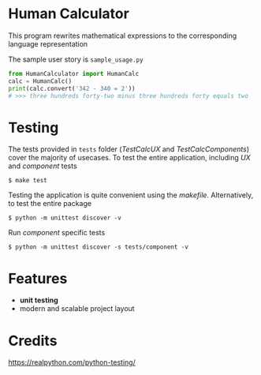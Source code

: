 # Human Calculator

This program rewrites mathematical expressions to the corresponding language representation

The sample user story is `sample_usage.py`

```python
from HumanCalculator import HumanCalc
calc = HumanCalc()
print(calc.convert('342 - 340 = 2'))
# >>> three hundreds forty-two minus three hundreds forty equals two
```



# Testing

The tests provided in `tests` folder (*TestCalcUX* and *TestCalcComponents*) cover the majority of usecases. To test the entire application, including *UX* and *component* tests

    $ make test

Testing the application is quite convenient using the *makefile*. Alternatively, to test the entire package

    $ python -m unittest discover -v

Run *component* specific tests

    $ python -m unittest discover -s tests/component -v


# Features

* **unit testing**
* modern and scalable project layout


# Credits

https://realpython.com/python-testing/
